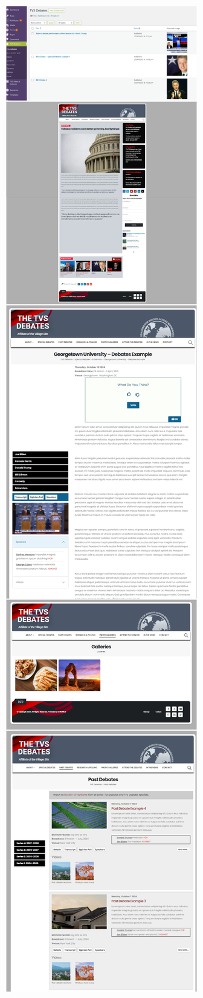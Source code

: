 
<img src='https://github.com/stnc/wp-debates/blob/main/assets/main.png?raw=true' >

<img src='https://github.com/stnc/wp-debates/blob/main/assets/homepage.jpeg?raw=true' >

<img src='https://github.com/stnc/wp-debates/blob/main/assets/singlepage.jpeg?raw=true'>

<img src='https://github.com/stnc/wp-debates/blob/main/assets/galleries.jpeg?raw=true'>

<img src='https://github.com/stnc/wp-debates/blob/main/assets/list_page.jpeg?raw=true'>

